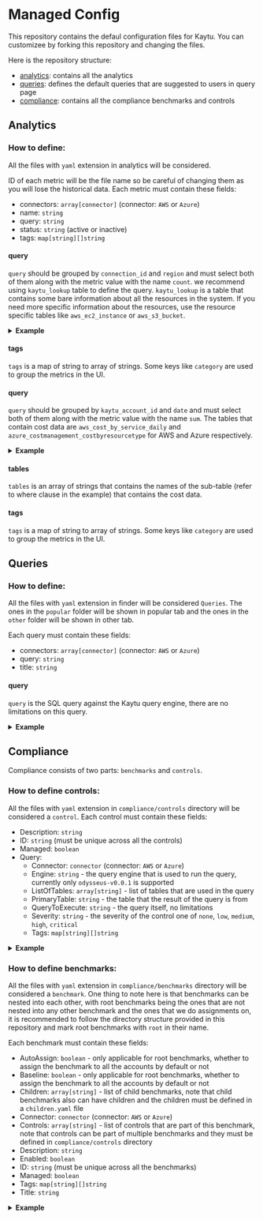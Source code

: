 # Managed Config
This repository contains the defaul configuration files for Kaytu.
You can customizee by forking this repository and changing the files.

Here is the repository structure:


* [analytics](#assets): contains all the analytics
* [queries](#finder): defines the default queries that are suggested to users in query page
* [compliance](#compliance): contains all the compliance benchmarks and controls


## Analytics
### How to define:
All the files with `yaml` extension in analytics will be considered.

ID of each metric will be the file name so be careful of changing them as you will lose the historical data.
Each metric must contain these fields:
- connectors: `array[connector]` (connector: `AWS` or `Azure`)
- name: `string`
- query: `string`
- status: `string` (active or inactive)
- tags: `map[string][]string`
#### query
`query` should be grouped by `connection_id` and `region` and must select both of them along with the metric value with the name `count`.
we recommend using `kaytu_lookup` table to define the query. `kaytu_lookup` is a table that contains some bare information about all the resources in the system.
If you need more specific information about the resources, use the resource specific tables like `aws_ec2_instance` or `aws_s3_bucket`.

<details>
<summary><b>Example</b></summary>

```yaml
connectors:
- AWS
name: ACM Public Certificate (SSL/TLS)
query: select connection_id, region, count(*) from kaytu_lookup where resource_type = 'aws::certificatemanager::certificate' group by 1,2;
status: inactive
tags:
  category:
  - Security
```
</details>

#### tags
`tags` is a map of string to array of strings. Some keys like `category` are used to group the metrics in the UI.

#### query
`query` should be grouped by `kaytu_account_id` and `date` and must select both of them along with the metric value with the name `sum`.
The tables that contain cost data are `aws_cost_by_service_daily` and `azure_costmanagement_costbyresourcetype` for AWS and Azure respectively.

<details>
<summary><b>Example</b></summary>

```yaml
connectors:
- AWS
name: Amazon Elastic Compute Cloud - Compute
query: SELECT kaytu_account_id, period_start::date::text as date, sum(amortized_cost_amount) FROM aws_cost_by_service_daily WHERE service = 'Amazon Elastic Compute Cloud - Compute' group by 1,2;
status: active
tables:
- Amazon Elastic Compute Cloud - Compute
tags:
  category:
  - Compute
```
</details>

#### tables
`tables` is an array of strings that contains the names of the sub-table 
(refer to where clause in the example) that contains the cost data.
#### tags
`tags` is a map of string to array of strings. 
Some keys like `category` are used to group the metrics in the UI.

## Queries
### How to define:
All the files with `yaml` extension in finder will be considered `Queries`.
The ones in the `popular` folder will be shown in popular tab and the ones 
in the `other` folder will be shown in other tab.

Each query must contain these fields:
- connectors: `array[connector]` (connector: `AWS` or `Azure`)
- query: `string`
- title: `string`

#### query
`query` is the SQL query against the Kaytu query engine, there are no limitations on this query.

<details>
<summary><b>Example</b></summary>

```yaml
connectors:
- AWS
- Azure
query: |-
  select 
    case
      when resource_type like 'aws::%' then 'AWS'
      else 'Azure'
    end as provider, 
    c.name as cloud_account_name, 
    c.id as _discovered_provider_id,
    r.name as name, 
    r.region as location, 
    r.connection_id as _kaytu_connection_id,
    r.resource_id as _resource_id,
    r.resource_type as _resource_type,
    r.created_at as _last_discovered
  from 
    kaytu_resources r inner join kaytu_connections c on r.connection_id = c.kaytu_id
  where 
    resource_type IN ('aws::ec2::vpc', 'microsoft.network/virtualnetworks')
title: Cloud Networks
```
</details>


## Compliance
Compliance consists of two parts: `benchmarks` and `controls`.
### How to define controls:
All the files with `yaml` extension in `compliance/controls` directory will be considered a `control`.
Each control must contain these fields:
- Description: `string`
- ID: `string` (must be unique across all the controls)
- Managed: `boolean`
- Query:
  - Connector: `connector` (connector: `AWS` or `Azure`)
  - Engine: `string` - the query engine that is used to run the query, currently only `odysseus-v0.0.1` is supported
  - ListOfTables: `array[string]` - list of tables that are used in the query
  - PrimaryTable: `string` - the table that the result of the query is from
  - QueryToExecute: `string` - the query itself, no limitations
  - Severity: `string` - the severity of the control one of `none`, `low`, `medium`, `high`, `critical`
  - Tags: `map[string][]string`

<details>
<summary><b>Example</b></summary>

```yaml
Description: Ensure if an Amazon API Gateway API stage is using a WAF Web ACL. This rule is non compliant if an AWS WAF Web ACL is not used.
ID: aws_apigateway_stage_use_waf_web_acl
Query:
  Connector: AWS
  Engine: odysseus-v0.0.1
  ListOfTables:
  - aws_api_gateway_stage
  PrimaryTable: aws_api_gateway_stage
  QueryToExecute: |
    select
      arn as resource,
      kaytu_account_id as kaytu_account_id,
      kaytu_resource_id as kaytu_resource_id,
      case
        when web_acl_arn is not null then 'ok'
        else 'alarm'
      end as status,
      case
        when web_acl_arn is not null then title || ' associated with WAF web ACL.'
        else title || ' not associated with WAF web ACL.'
      end as reason
      
      , region, account_id
    from
      aws_api_gateway_stage;
Severity: ""
Tags:
  category:
  - Compliance
  cis_controls_v8_ig1:
  - "true"
  cisa_cyber_essentials:
  - "true"
  fedramp_low_rev_4:
  - "true"
  fedramp_moderate_rev_4:
  - "true"
  ffiec:
  - "true"
  nist_800_171_rev_2:
  - "true"
  nist_800_53_rev_5:
  - "true"
  nist_csf:
  - "true"
  pci_dss_v321:
  - "true"
  plugin:
  - aws
  rbi_cyber_security:
  - "true"
  service:
  - AWS/APIGateway
Title: API Gateway stage should be associated with waf
```
</details>

### How to define benchmarks:
All the files with `yaml` extension in `compliance/benchmarks` directory will be considered a `benchmark`.
One thing to note here is that benchmarks can be nested into each other, with 
root benchmarks being the ones that are not nested into any other benchmark
and the ones that we do assignments on, it is recommended to follow the directory structure
provided in this repository and mark root benchmarks with `root` in their name.

Each benchmark must contain these fields:
- AutoAssign: `boolean` - only applicable for root benchmarks, whether to assign the benchmark to all the accounts by default or not
- Baseline: `boolean` - only applicable for root benchmarks, whether to assign the benchmark to all the accounts by default or not
- Children: `array[string]` - list of child benchmarks, note that child benchmarks also can have children and the children must be defined in a `children.yaml` file
- Connector: `connector` (connector: `AWS` or `Azure`)
- Controls: `array[string]` - list of controls that are part of this benchmark, note that controls can be part of multiple benchmarks and they must be defined in `compliance/controls` directory
- Description: `string`
- Enabled: `boolean`
- ID: `string` (must be unique across all the benchmarks)
- Managed: `boolean`
- Tags: `map[string][]string`
- Title: `string`

<details>
<summary><b>Example</b></summary>

```yaml
ID: aws_cis_v200_3
Title: 3 Logging
DisplayCode: ""
Connector: AWS
Description: ""
Children: []
Tags:
  category:
    - Compliance
  cis:
    - "true"
  cis_section_id:
    - "3"
  cis_version:
    - v2.0.0
  plugin:
    - aws
  service:
    - AWS
  type:
    - Benchmark
Enabled: true
Controls:
  - aws_cloudtrail_multi_region_read_write_enabled
  - aws_cloudtrail_trail_validation_enabled
  - aws_cloudtrail_bucket_not_public
  - aws_cloudtrail_trail_integrated_with_logs
  - aws_config_enabled_all_regions
  - aws_cloudtrail_s3_logging_enabled
  - aws_cloudtrail_trail_logs_encrypted_with_kms_cmk
  - aws_kms_cmk_rotation_enabled
  - aws_vpc_flow_logs_enabled
  - aws_cloudtrail_s3_object_write_events_audit_enabled
  - aws_cloudtrail_s3_object_read_events_audit_enabled
```
</details>
